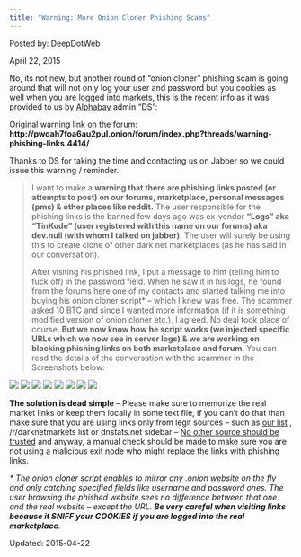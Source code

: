 ```yaml
---
title: "Warning: More Onion Cloner Phishing Scams"
---
```



Posted by: DeepDotWeb 

<span>April 22, 2015</span>



<p>No, its not new, but another round of &#8220;onion cloner&#8221; phishing scam is going around that will not only log your user and password but you cookies as well when you are logged into markets, this is the recent info as it was provided to us by <a href="#">Alphabay</a> admin &#8220;DS&#8221;:</p>
<p>Original warning link on the forum: <strong>http://pwoah7foa6au2pul.onion/forum/index.php?threads/warning-phishing-links.4414/</strong></p>
<p>Thanks to DS for taking the time and contacting us on Jabber so we could issue this warning / reminder.</p>
<blockquote><p>I want to make a <b>warning that there are phishing links posted (or attempts to post) on our forums, marketplace, personal messages (pms) &amp; other places like reddit.</b> The user responsible for the phishing links is the banned few days ago was ex-vendor <b>&#8220;Logs&#8221; aka &#8220;TinKode&#8221; (user registered with this name on our forums) aka dev.null (with whom I talked on jabber)</b>. The user will surely be using this to create clone of other dark net marketplaces (as he has said in our conversation).</p>
<p>After visiting his phished link, I put a message to him (telling him to fuck off) in the password field. When he saw it in his logs, he found from the forums here one of my contacts and started talking me into buying his onion cloner script* &#8211; which I knew was free. The scammer asked 10 BTC and since I wanted more information (if it is something modified version of onion cloner etc.), I agreed. No deal took place of course. <b>But we now know how he script works (we injected specific URLs which we now see in server logs) &amp; we are working on blocking phishing links on both marketplace and forum</b>. You can read the details of the conversation with the scammer in the Screenshots below:</p></blockquote>

<img src="https://G-I-R.github.io/deepdotweb/imgs/2015/04/ready-new1.png">


<img src="https://G-I-R.github.io/deepdotweb/imgs/2015/04/ready-new2.png">


<img src="https://G-I-R.github.io/deepdotweb/imgs/2015/04/ready-new3.png">


<img src="https://G-I-R.github.io/deepdotweb/imgs/2015/04/ready-new4.png">


<img src="https://G-I-R.github.io/deepdotweb/imgs/2015/04/ready-new6.png">


<img src="https://G-I-R.github.io/deepdotweb/imgs/2015/04/ready-new7.png">


<img src="https://G-I-R.github.io/deepdotweb/imgs/2015/04/ready-new9.png">


<img src="https://G-I-R.github.io/deepdotweb/imgs/2015/04/ready-new10.png">

<p><strong>The solution is dead simple</strong> &#8211; Please make sure to memorize the real market links or keep them locally in some text file, if you can&#8217;t do that than make sure that you are using links only from legit sources &#8211; such as <a href="https://g-i-r.github.io/deepdotweb/2013/10/28/updated-llist-of-hidden-marketplaces-tor-i2p/">our list</a> , /r/darknetmarkets list or dnstats.net sidebar &#8211; <span style="text-decoration: underline;">No other source should be trusted</span> and anyway, a manual check should be made to make sure you are not using a malicious exit node who might replace the links with phishing links.</p>
<p><em>* The onion cloner script enables to mirror any .onion website on the fly and only catching specified fields like username and password ones. The user browsing the phished website sees no difference between that one and the real website &#8211; except the URL. <b>Be very careful when visiting links because it SNIFF your COOKIES if you are logged into the real marketplace</b>.</em></p>

Updated: 2015-04-22

